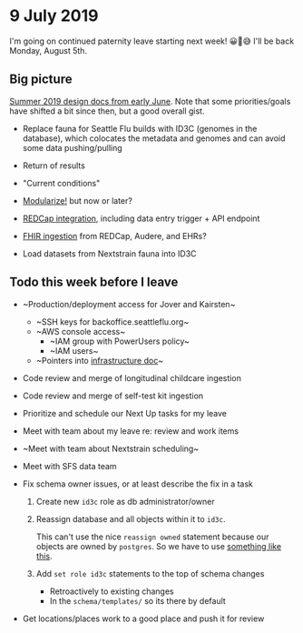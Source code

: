 # 9 July 2019

I'm going on continued paternity leave starting next week!  😀😬😅  I'll be
back Monday, August 5th.

## Big picture

[Summer 2019 design docs from early June](https://github.com/seattleflu/id3c/blob/master/dev/doc/design-2019-summer/01-overview.md).
Note that some priorities/goals have shifted a bit since then, but a good overall gist.

  - Replace fauna for Seattle Flu builds with ID3C (genomes in the database),
    which colocates the metadata and genomes and can avoid some data
    pushing/pulling
  - Return of results
  - "Current conditions"
  - [Modularize!](https://trello.com/c/BI2vAnOf/148-split-id3c-into-core-extension-architecture) but now or later?
  - [REDCap integration](https://github.com/seattleflu/id3c/blob/master/dev/doc/design-2019-summer/06-redcap.md), including data entry trigger + API endpoint
  - [FHIR ingestion](https://github.com/seattleflu/id3c/blob/master/dev/doc/design-2019-summer/04-fhir.md) from REDCap, Audere, and EHRs?

  - Load datasets from Nextstrain fauna into ID3C

## Todo this week before I leave

  - ~Production/deployment access for Jover and Kairsten~
    - ~SSH keys for backoffice.seattleflu.org~
    - ~AWS console access~
      - ~IAM group with PowerUsers policy~
      - ~IAM users~
    - ~Pointers into [infrastructure doc](https://github.com/seattleflu/documentation/blob/master/infrastructure.md)~

  - Code review and merge of longitudinal childcare ingestion
  - Code review and merge of self-test kit ingestion

  - Prioritize and schedule our Next Up tasks for my leave
  - Meet with team about my leave re: review and work items

  - ~Meet with team about Nextstrain scheduling~
  - Meet with SFS data team

  - Fix schema owner issues, or at least describe the fix in a task

    1. Create new `id3c` role as db administrator/owner
    2. Reassign database and all objects within it to `id3c`.

       This can't use the nice `reassign owned` statement because our objects
       are owned by `postgres`.  So we have to use [something like
       this](https://github.com/MullinsLab/viroverse/blob/ee949dc2d36f7438f317747d0d668b7d902f3564/sql/sqitch-initial-setup.sql).

    3. Add `set role id3c` statements to the top of schema changes
       - Retroactively to existing changes
       - In the `schema/templates/` so its there by default

  - Get locations/places work to a good place and push it for review
